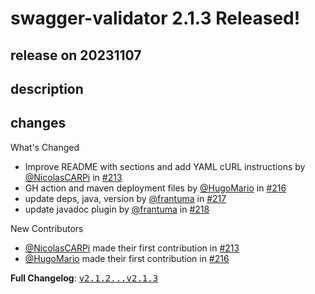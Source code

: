 # swagger-validator 2.1.3 Released!

## release on 20231107

## description

## changes

What's Changed

* Improve README with sections and add YAML cURL instructions by <a class="user-mention notranslate" data-hovercard-type="user" data-hovercard-url="/users/NicolasCARPi/hovercard" data-octo-click="hovercard-link-click" data-octo-dimensions="link_type:self" href="https://github.com/NicolasCARPi">@NicolasCARPi</a> in <a class="issue-link js-issue-link" data-error-text="Failed to load title" data-id="1456749093" data-permission-text="Title is private" data-url="https://github.com/swagger-api/validator-badge/issues/213" data-hovercard-type="pull_request" data-hovercard-url="/swagger-api/validator-badge/pull/213/hovercard" href="https://github.com/swagger-api/validator-badge/pull/213">#213</a>
* GH action and maven deployment files by <a class="user-mention notranslate" data-hovercard-type="user" data-hovercard-url="/users/HugoMario/hovercard" data-octo-click="hovercard-link-click" data-octo-dimensions="link_type:self" href="https://github.com/HugoMario">@HugoMario</a> in <a class="issue-link js-issue-link" data-error-text="Failed to load title" data-id="1850915901" data-permission-text="Title is private" data-url="https://github.com/swagger-api/validator-badge/issues/216" data-hovercard-type="pull_request" data-hovercard-url="/swagger-api/validator-badge/pull/216/hovercard" href="https://github.com/swagger-api/validator-badge/pull/216">#216</a>
* update deps, java, version by <a class="user-mention notranslate" data-hovercard-type="user" data-hovercard-url="/users/frantuma/hovercard" data-octo-click="hovercard-link-click" data-octo-dimensions="link_type:self" href="https://github.com/frantuma">@frantuma</a> in <a class="issue-link js-issue-link" data-error-text="Failed to load title" data-id="1949329384" data-permission-text="Title is private" data-url="https://github.com/swagger-api/validator-badge/issues/217" data-hovercard-type="pull_request" data-hovercard-url="/swagger-api/validator-badge/pull/217/hovercard" href="https://github.com/swagger-api/validator-badge/pull/217">#217</a>
* update javadoc plugin by <a class="user-mention notranslate" data-hovercard-type="user" data-hovercard-url="/users/frantuma/hovercard" data-octo-click="hovercard-link-click" data-octo-dimensions="link_type:self" href="https://github.com/frantuma">@frantuma</a> in <a class="issue-link js-issue-link" data-error-text="Failed to load title" data-id="1949351074" data-permission-text="Title is private" data-url="https://github.com/swagger-api/validator-badge/issues/218" data-hovercard-type="pull_request" data-hovercard-url="/swagger-api/validator-badge/pull/218/hovercard" href="https://github.com/swagger-api/validator-badge/pull/218">#218</a>

New Contributors

* <a class="user-mention notranslate" data-hovercard-type="user" data-hovercard-url="/users/NicolasCARPi/hovercard" data-octo-click="hovercard-link-click" data-octo-dimensions="link_type:self" href="https://github.com/NicolasCARPi">@NicolasCARPi</a> made their first contribution in <a class="issue-link js-issue-link" data-error-text="Failed to load title" data-id="1456749093" data-permission-text="Title is private" data-url="https://github.com/swagger-api/validator-badge/issues/213" data-hovercard-type="pull_request" data-hovercard-url="/swagger-api/validator-badge/pull/213/hovercard" href="https://github.com/swagger-api/validator-badge/pull/213">#213</a>
* <a class="user-mention notranslate" data-hovercard-type="user" data-hovercard-url="/users/HugoMario/hovercard" data-octo-click="hovercard-link-click" data-octo-dimensions="link_type:self" href="https://github.com/HugoMario">@HugoMario</a> made their first contribution in <a class="issue-link js-issue-link" data-error-text="Failed to load title" data-id="1850915901" data-permission-text="Title is private" data-url="https://github.com/swagger-api/validator-badge/issues/216" data-hovercard-type="pull_request" data-hovercard-url="/swagger-api/validator-badge/pull/216/hovercard" href="https://github.com/swagger-api/validator-badge/pull/216">#216</a>

<strong>Full Changelog</strong>: <a class="commit-link" href="https://github.com/swagger-api/validator-badge/compare/v2.1.2...v2.1.3"><tt>v2.1.2...v2.1.3</tt></a>

